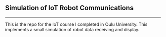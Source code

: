 ## Simulation of IoT Robot Communications

---

This is the repo for the IoT course I completed in Oulu University. This implements a small simulation of robot data
receiving and display.